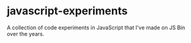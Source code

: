 # javascript-experiments
A collection of code experiments in JavaScript that I've made on JS Bin over the years.
